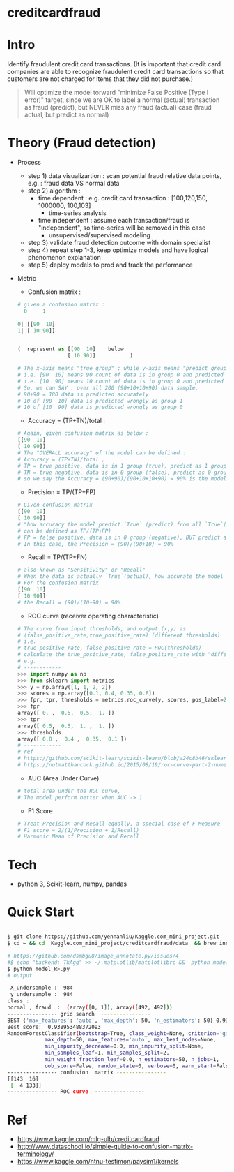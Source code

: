 # creditcardfraud


# Intro 

Identify fraudulent credit card transactions. (It is important that credit card companies are able to recognize fraudulent credit card transactions so that customers are not charged for items that they did not purchase.)

>Will optimize the model torward "minimize False Positive (Type I error)" target, since we are OK to label a normal (actual) transaction
as fraud (predict), but NEVER miss any fraud (actual) case (fraud actual, but predict as normal)


# Theory (Fraud detection)

- Process 
	- step 1) data visualizartion : scan potential fraud relative data points, e.g. : fraud data VS normal data 
	- step 2) algorithm : 
	   - time dependent : e.g. credit card transaction : [100,120,150, 1000000, 100,103]
	      - time-series analysis 
	   - time independent : assume each transaction/fraud is "independent", so time-series will be removed in this case 
	      - unsupervised/supervised modeling 
  - step 3) validate fraud detection outcome with domain specialist
  - step 4) repeat step 1-3, keep optimize models and have logical phenomenon explanation 
  - step 5) deploy models to prod and track the performance 


- Metric
  - Confusion matrix : 
  ```python
  # given a confusion matrix :
    0     1 
    ---------
  0| [[90  10]      
  1| [ 10 90]]


  (  represent as [[90  10]    below 
                  [ 10 90]]           )     

  # The x-axis means "true group" ; while y-axis means "predict group"
  # i.e. [90  10] means 90 count of data is in group 0 and predicted as group 0 ; 10 count of data is in group 1 and predicted as group 0 
  # i.e. [10  90] means 10 count of data is in group 0 and predicted as group 1 ; 90 count of data is in group 1 and predicted as group 1
  # So, we can SAY : over all 200 (90+10+10+90) data sample, 
  # 90+90 = 180 data is predicted accurately 
  # 10 of [90  10] data is predicted wrongly as group 1 
  # 10 of [10  90] data is predicted wrongly as group 0  

  ```


  - Accuracy = (TP+TN)/total : 
  ```python 
  # Again, given confusion matrix as below :
  [[90  10]
  [ 10 90]]
  # The "OVERALL accuracy" of the model can be defined :
  # Accuracy = (TP+TN)/total , 
  # TP = true positive, data is in 1 group (true), predict as 1 group (true) 
  # TN = true negative, data is in 0 group (false), predict as 0 group (false) 
  # so we say the Accuracy = (90+90)/(90+10+10+90) = 90% is the model's "OVERALL" accuracy of all data points 

  ```
  - Precision = TP/(TP+FP)
  ```python 
  # Given confusion matrix 
  [[90  10]
  [ 10 90]]
  # "how accuracy the model predict `True` (predict) from all `True`(actual) group" 
  # can be defined as TP/(TP+FP) 
  # FP = false positive, data is in 0 group (negative), BUT predict as 1 group (true)
  # In this case, the Precision = (90)/(90+10) = 90%

  ```
  - Recall = TP/(TP+FN)
  ```python 
  # also known as "Sensitivity" or "Recall"
  # When the data is actually `True`(actual), how accurate the model  predict it is `True` ?
  # For the confusion matrix 
  [[90  10]
  [ 10 90]]
  # the Recall = (90)/(10+90) = 90%

  ```
  - ROC curve  (receiver operating characteristic)
  ```python
  # The curve from input thresholds, and output (x,y) as 
  # (false_positive_rate,true_positive_rate) (different thresholds)
  # i.e. 
  # true_positive_rate, false_positive_rate = ROC(thresholds)
  # calculate the true_positive_rate, false_positive_rate with "different thresholds", and plot all above as ROC curve
  # e.g. 
  # ------------
  >>> import numpy as np
  >>> from sklearn import metrics
  >>> y = np.array([1, 1, 2, 2])
  >>> scores = np.array([0.1, 0.4, 0.35, 0.8])
  >>> fpr, tpr, thresholds = metrics.roc_curve(y, scores, pos_label=2)
  >>> fpr
  array([ 0. ,  0.5,  0.5,  1. ])
  >>> tpr
  array([ 0.5,  0.5,  1. ,  1. ])
  >>> thresholds
  array([ 0.8 ,  0.4 ,  0.35,  0.1 ])
  # ------------
  # ref 
  # https://github.com/scikit-learn/scikit-learn/blob/a24c8b46/sklearn/metrics/ranking.py#L453
  # https://notmatthancock.github.io/2015/08/19/roc-curve-part-2-numerical-example.html

  ```
  - AUC (Area Under Curve)
  ```python 
  # total area under the ROC curve,
  # The model perform better when AUC -> 1 
  ```

  - F1 Score 
  ```python 
  # Treat Precision and Recall equally, a special case of F Measure
  # F1 score = 2/(1/Precision + 1/Recall)
  # Harmonic Mean of Precision and Recall
  ```

# Tech 
- python 3, Scikit-learn, numpy, pandas 

# Quick Start

```bash

$ git clone https://github.com/yennanliu/Kaggle.com_mini_project.git
$ cd ~ && cd  Kaggle.com_mini_project/creditcardfraud/data  && brew install unzip && unzip creditcardfraud.zip && cd ..

# https://github.com/dsmbgu8/image_annotate.py/issues/4
#$ echo "backend: TkAgg" >> ~/.matplotlib/matplotlibrc &&  python model_RF.py
$ python model_RF.py
# output

 X_undersample :  984
 y_undersample :  984
class : 
normal , fraud  :  (array([0, 1]), array([492, 492]))
---------------- grid search  ---------------- 
BEST {'max_features': 'auto', 'max_depth': 50, 'n_estimators': 50} 0.938953488372093 [mean: 0.93895, std: 0.02274, params: {'max_features': 'auto', 'max_depth': 50, 'n_estimators': 50}] <function _passthrough_scorer at 0x115c66620>
Best score:  0.938953488372093
RandomForestClassifier(bootstrap=True, class_weight=None, criterion='gini',
            max_depth=50, max_features='auto', max_leaf_nodes=None,
            min_impurity_decrease=0.0, min_impurity_split=None,
            min_samples_leaf=1, min_samples_split=2,
            min_weight_fraction_leaf=0.0, n_estimators=50, n_jobs=1,
            oob_score=False, random_state=0, verbose=0, warm_start=False)
---------------- confusion  matrix ----------------
[[143  16]
 [  4 133]]
---------------- ROC curve  ---------------- 

```
# Ref 
- https://www.kaggle.com/mlg-ulb/creditcardfraud
- http://www.dataschool.io/simple-guide-to-confusion-matrix-terminology/
- https://www.kaggle.com/ntnu-testimon/paysim1/kernels




